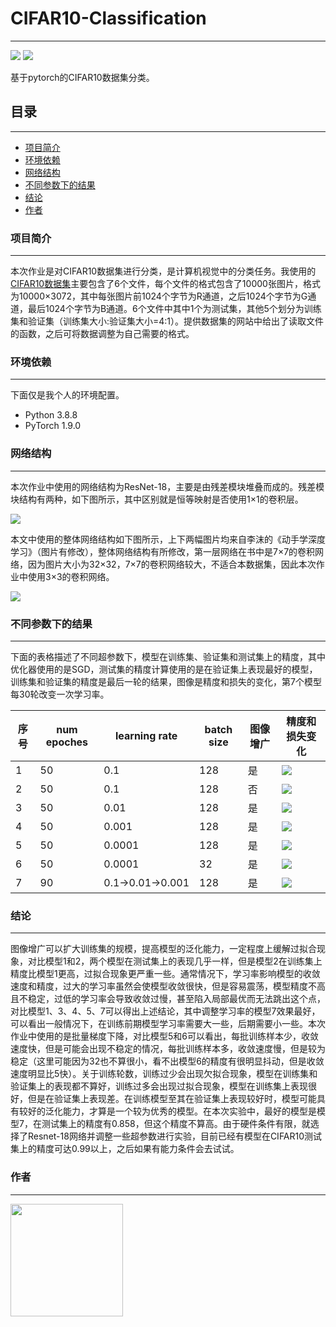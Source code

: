 # CIFAR10-Classification
___

![](https://img.shields.io/badge/language-python-blue) ![](https://img.shields.io/badge/-pytorch-orange)


基于pytorch的CIFAR10数据集分类。

## 目录
___
* [项目简介](#项目简介)
* [环境依赖](#环境依赖)
* [网络结构](#网络结构)
* [不同参数下的结果](#不同参数下的结果)
* [结论](#结论)
* [作者](#作者)


### 项目简介
___
本次作业是对CIFAR10数据集进行分类，是计算机视觉中的分类任务。我使用的[CIFAR10数据集](http://www.cs.toronto.edu/~kriz/cifar.html)主要包含了6个文件，每个文件的格式包含了10000张图片，格式为10000×3072，其中每张图片前1024个字节为R通道，之后1024个字节为G通道，最后1024个字节为B通道。6个文件中其中1个为测试集，其他5个划分为训练集和验证集（训练集大小:验证集大小=4:1）。提供数据集的网站中给出了读取文件的函数，之后可将数据调整为自己需要的格式。


### 环境依赖
___
下面仅是我个人的环境配置。
* Python 3.8.8
* PyTorch 1.9.0

### 网络结构
___
本次作业中使用的网络结构为ResNet-18，主要是由残差模块堆叠而成的。残差模块结构有两种，如下图所示，其中区别就是恒等映射是否使用1×1的卷积层。

![](https://github.com/South1999/CIFAR10-Classification/blob/main/img/%E5%9B%BE1.jpg?raw=true)

本文中使用的整体网络结构如下图所示，上下两幅图片均来自李沫的《动手学深度学习》（图片有修改），整体网络结构有所修改，第一层网络在书中是7×7的卷积网络，因为图片大小为32×32，7×7的卷积网络较大，不适合本数据集，因此本次作业中使用3×3的卷积网络。

![](https://github.com/South1999/CIFAR10-Classification/blob/main/img/%E5%9B%BE2.jpg?raw=true)

### 不同参数下的结果
___
下面的表格描述了不同超参数下，模型在训练集、验证集和测试集上的精度，其中优化器使用的是SGD，测试集的精度计算使用的是在验证集上表现最好的模型，训练集和验证集的精度是最后一轮的结果，图像是精度和损失的变化，第7个模型每30轮改变一次学习率。

| 序号 | num epoches | learning rate  | batch size | 图像增广 |                                         精度和损失变化                                          |
| ---- | ----------- | -------------- | ---------- | -------- | ---------------------------------------------------------------------------------------------- |
| 1    | 50          | 0.1            | 128        | 是       | ![](https://github.com/South1999/CIFAR10-Classification/blob/main/img/%E5%9B%BE3.jpg?raw=true) |
| 2    | 50          | 0.1            | 128        | 否       | ![](https://github.com/South1999/CIFAR10-Classification/blob/main/img/%E5%9B%BE4.jpg?raw=true) |
| 3    | 50          | 0.01           | 128        | 是       | ![](https://github.com/South1999/CIFAR10-Classification/blob/main/img/%E5%9B%BE5.jpg?raw=true) |
| 4    | 50          | 0.001          | 128        | 是       | ![](https://github.com/South1999/CIFAR10-Classification/blob/main/img/%E5%9B%BE6.jpg?raw=true) |
| 5    | 50          | 0.0001         | 128        | 是       | ![](https://github.com/South1999/CIFAR10-Classification/blob/main/img/%E5%9B%BE7.jpg?raw=true) |
| 6    | 50          | 0.0001         | 32         | 是       | ![](https://github.com/South1999/CIFAR10-Classification/blob/main/img/%E5%9B%BE8.jpg?raw=true) |
| 7    | 90          | 0.1→0.01→0.001 | 128        | 是       | ![](https://github.com/South1999/CIFAR10-Classification/blob/main/img/%E5%9B%BE9.jpg?raw=true) |


### 结论
___
图像增广可以扩大训练集的规模，提高模型的泛化能力，一定程度上缓解过拟合现象，对比模型1和2，两个模型在测试集上的表现几乎一样，但是模型2在训练集上精度比模型1更高，过拟合现象更严重一些。通常情况下，学习率影响模型的收敛速度和精度，过大的学习率虽然会使模型收敛很快，但是容易震荡，模型精度不高且不稳定，过低的学习率会导致收敛过慢，甚至陷入局部最优而无法跳出这个点，对比模型1、3、4、5、7可以得出上述结论，其中调整学习率的模型7效果最好，可以看出一般情况下，在训练前期模型学习率需要大一些，后期需要小一些。本次作业中使用的是批量梯度下降，对比模型5和6可以看出，每批训练样本少，收敛速度快，但是可能会出现不稳定的情况，每批训练样本多，收敛速度慢，但是较为稳定（这里可能因为32也不算很小，看不出模型6的精度有很明显抖动，但是收敛速度明显比5快）。关于训练轮数，训练过少会出现欠拟合现象，模型在训练集和验证集上的表现都不算好，训练过多会出现过拟合现象，模型在训练集上表现很好，但是在验证集上表现差。在训练模型至其在验证集上表现较好时，模型可能具有较好的泛化能力，才算是一个较为优秀的模型。在本次实验中，最好的模型是模型7，在测试集上的精度有0.858，但这个精度不算高。由于硬件条件有限，就选择了Resnet-18网络并调整一些超参数进行实验，目前已经有模型在CIFAR10测试集上的精度可达0.99以上，之后如果有能力条件会去试试。

### 作者
___
<a href="https://github.com/South1999"><img src="https://avatars.githubusercontent.com/u/37793548?v=4" width=180 height=180/></a>
